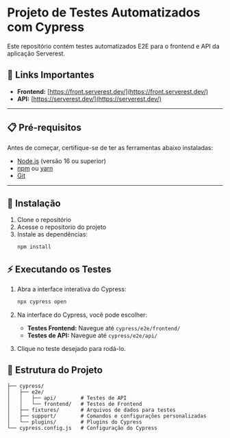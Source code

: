 # Projeto de Testes Automatizados com Cypress

Este repositório contém testes automatizados E2E para o frontend e API da aplicação Serverest.


## 🔗 Links Importantes

- **Frontend:** [https://front.serverest.dev/](https://front.serverest.dev/)  
- **API:** [https://serverest.dev/](https://serverest.dev/)

---

## 📋 Pré-requisitos

Antes de começar, certifique-se de ter as ferramentas abaixo instaladas:

- [Node.js](https://nodejs.org/) (versão 16 ou superior)
- [npm](https://www.npmjs.com/) ou [yarn](https://yarnpkg.com/)
- [Git](https://git-scm.com/)

---

## 🚀 Instalação

1. Clone o repositório
2. Acesse o repositorio do projeto
3. Instale as dependências:
   ```bash
   npm install
   ```


## ⚡ Executando os Testes
1. Abra a interface interativa do Cypress:
   ```bash
   npx cypress open
   ```
2. Na interface do Cypress, você pode escolher:
   - **Testes Frontend:** Navegue até `cypress/e2e/frontend/`
   - **Testes de API:** Navegue até `cypress/e2e/api/`

3. Clique no teste desejado para rodá-lo.


## 📁 Estrutura do Projeto

```
├── cypress/
│   ├── e2e/
│   │   ├── api/        # Testes de API
│   │   └── frontend/   # Testes de Frontend
│   ├── fixtures/       # Arquivos de dados para testes
│   ├── support/        # Comandos e configurações personalizadas
│   └── plugins/        # Plugins do Cypress
└── cypress.config.js   # Configuração do Cypress
```